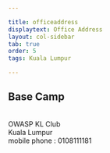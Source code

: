 ```yaml
---

title: officeaddress
displaytext: Office Address
layout: col-sidebar
tab: true
order: 5
tags: Kuala Lumpur

---
```


## Base Camp

<br> OWASP KL Club
<br>Kuala Lumpur
<br> mobile phone : 0108111181
